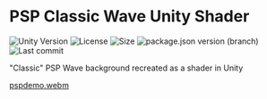 # PSP Classic Wave Unity Shader
![Unity Version](https://img.shields.io/badge/Unity-5%2B-blue?style=plastic) ![License](https://img.shields.io/github/license/ParkingLotGames/PSP-Classic-Wave-Unity-Shader?style=plastic) ![Size](https://img.shields.io/github/repo-size/ParkingLotGames/PSP-Classic-Wave-Unity-Shader?style=plastic) ![package.json version (branch)](https://img.shields.io/github/package-json/v/PSP-Classic-Wave-Unity-Shader/main?style=plastic) ![Last commit](https://img.shields.io/github/last-commit/ParkingLotGames/PSP-Classic-Wave-Unity-Shader?style=plastic)

 "Classic" PSP Wave background recreated as a shader in Unity

[pspdemo.webm](https://user-images.githubusercontent.com/76890242/224581015-5da1fee2-12fe-4210-bd82-9124e0ee9cd3.webm)
